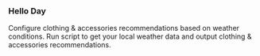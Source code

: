 ### Hello Day

Configure clothing & accessories recommendations based on weather conditions. Run script to get your local weather data and output clothing & accessories recommendations.